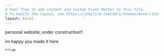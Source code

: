 ```yaml
---
# Feel free to add content and custom Front Matter to this file.
# To modify the layout, see https://jekyllrb.com/docs/themes/#overriding-theme-defaults
layout: koral
---
```

personal website; under construction!!

im happy you made it here

<sub><sup><sub><sup>art by [ruby](https://twitter.com/lieuhan)</sup></sub></sup></sub>